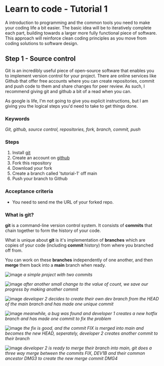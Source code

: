 # Learn to code - Tutorial 1
A introduction to programming and the common tools you need to make your coding life a bit easier.
The basic idea will be to iteratively complete each part, building towards a larger more fully functional piece of software. This approach will reinforce clean coding principles as you move from coding solutions to software design.

## Step 1 - Source control
Git is an incredibly useful piece of open-source software that enables you to implement version control for your project. There are online services like Github that offer free accounts where you can create repositories, commit and push code to them and share changes for peer review. As such, I recommend giving git and github a bit of a read when you can.

As google is life, I'm not going to give you explicit instructions, but I am giving you the logical steps you'd need to take to get things done.

### Keywords
*Git, github, source control, repositories, fork, branch, commit, push*

### Steps
1. Install [git](https://git-scm.com/) 
2. Create an account on [github](https://github.com/)
3. Fork this repository
4. Download your fork
5. Create a branch called 'tutorial-1' off main
6. Push your branch to Github

### Acceptance criteria
* You need to send me the URL of your forked repo.

### What is git?

**git** is a command-line version control system. It consists of **commits** that chain together to form the history of your code.

What is unique about **git** is it's implementation of **branches** which are copies of your code (including **commit** history) from where you branched off from.

You can work on these **branches** independently of one another, and then **merge** them back into a **main** branch when ready.

![image](https://github.com/zbdd/tutorial/assets/3454727/c1565d8a-4395-4290-b477-6ced6f1e72c6)
_a simple project with two commits_

![image](https://github.com/zbdd/tutorial/assets/3454727/4b5fd339-2382-4579-8bca-0e4f06db8428)
_after another small change to the value of count, we save our progress by making another commit_

![image](https://github.com/zbdd/tutorial/assets/3454727/aea19458-cf2d-42d0-90c9-2610631093f7)
_developer 2 decides to create their own dev branch from the HEAD of the main branch and has made one unique commit_

![image](https://github.com/zbdd/tutorial/assets/3454727/0dd0d4c8-8682-4717-a549-0e2f96573d49)
_meanwhile, a bug was found and developer 1 creates a new hotfix branch and has made one commit to fix the problem_

![image](https://github.com/zbdd/tutorial/assets/3454727/23a5179a-1c16-457e-9eaa-1b71afcf9cba)
_the fix is good, and the commit FIX is merged into main and becomes the new HEAD, seperately, developer 2 creates another commit to their branch_

![image](https://github.com/zbdd/tutorial/assets/3454727/35712455-da3d-46f7-afdc-a93c151b70c2)
_developer 2 is ready to merge their branch into main, git does a three way merge between the commits FIX, DEV1B and their common ancestor DMG3 to create the new merge commit DMG4_

